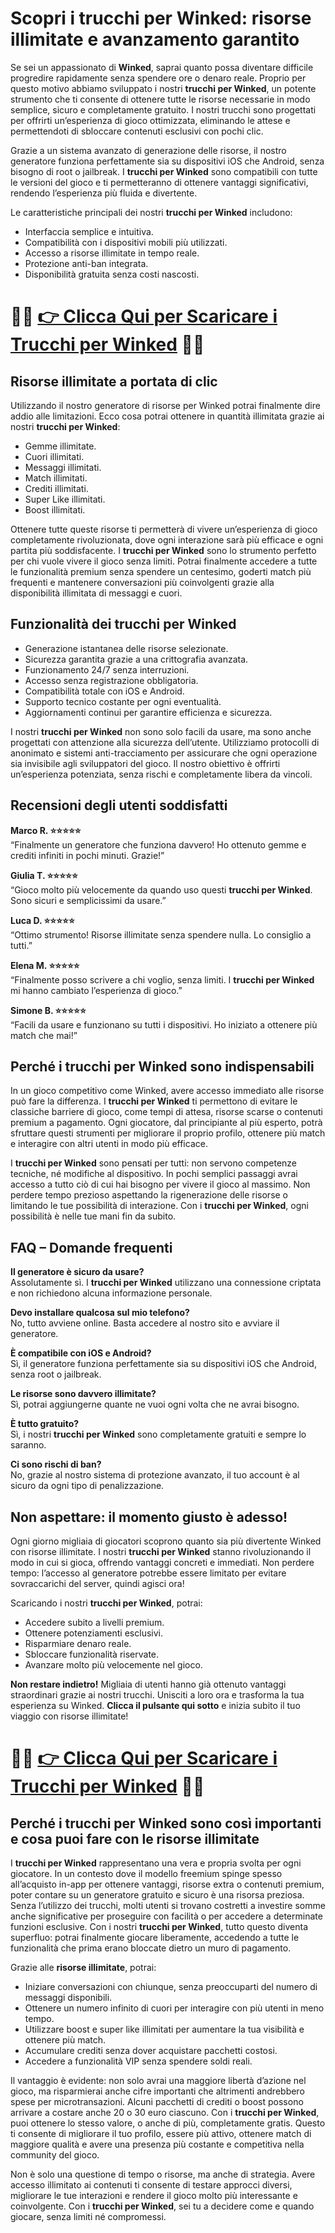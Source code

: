 <h1>Scopri i trucchi per Winked: risorse illimitate e avanzamento garantito</h1>

<p>Se sei un appassionato di <strong>Winked</strong>, saprai quanto possa diventare difficile progredire rapidamente senza spendere ore o denaro reale. Proprio per questo motivo abbiamo sviluppato i nostri <strong>trucchi per Winked</strong>, un potente strumento che ti consente di ottenere tutte le risorse necessarie in modo semplice, sicuro e completamente gratuito. I nostri trucchi sono progettati per offrirti un’esperienza di gioco ottimizzata, eliminando le attese e permettendoti di sbloccare contenuti esclusivi con pochi clic.</p>

<p>Grazie a un sistema avanzato di generazione delle risorse, il nostro generatore funziona perfettamente sia su dispositivi iOS che Android, senza bisogno di root o jailbreak. I <strong>trucchi per Winked</strong> sono compatibili con tutte le versioni del gioco e ti permetteranno di ottenere vantaggi significativi, rendendo l’esperienza più fluida e divertente.</p>

<p>Le caratteristiche principali dei nostri <strong>trucchi per Winked</strong> includono:</p>

<ul>
  <li>Interfaccia semplice e intuitiva.</li>
  <li>Compatibilità con i dispositivi mobili più utilizzati.</li>
  <li>Accesso a risorse illimitate in tempo reale.</li>
  <li>Protezione anti-ban integrata.</li>
  <li>Disponibilità gratuita senza costi nascosti.</li>
</ul>

# 🔴🔴 **[👉 Clicca Qui per Scaricare i Trucchi per Winked](https://tinyurl.com/Giocolando)** 🔴🔴

<h2>Risorse illimitate a portata di clic</h2>

<p>Utilizzando il nostro generatore di risorse per Winked potrai finalmente dire addio alle limitazioni. Ecco cosa potrai ottenere in quantità illimitata grazie ai nostri <strong>trucchi per Winked</strong>:</p>

<ul>
  <li>Gemme illimitate.</li>
  <li>Cuori illimitati.</li>
  <li>Messaggi illimitati.</li>
  <li>Match illimitati.</li>
  <li>Crediti illimitati.</li>
  <li>Super Like illimitati.</li>
  <li>Boost illimitati.</li>
</ul>

<p>Ottenere tutte queste risorse ti permetterà di vivere un’esperienza di gioco completamente rivoluzionata, dove ogni interazione sarà più efficace e ogni partita più soddisfacente. I <strong>trucchi per Winked</strong> sono lo strumento perfetto per chi vuole vivere il gioco senza limiti. Potrai finalmente accedere a tutte le funzionalità premium senza spendere un centesimo, goderti match più frequenti e mantenere conversazioni più coinvolgenti grazie alla disponibilità illimitata di messaggi e cuori.</p>

<h2>Funzionalità dei trucchi per Winked</h2>

<ul>
  <li>Generazione istantanea delle risorse selezionate.</li>
  <li>Sicurezza garantita grazie a una crittografia avanzata.</li>
  <li>Funzionamento 24/7 senza interruzioni.</li>
  <li>Accesso senza registrazione obbligatoria.</li>
  <li>Compatibilità totale con iOS e Android.</li>
  <li>Supporto tecnico costante per ogni eventualità.</li>
  <li>Aggiornamenti continui per garantire efficienza e sicurezza.</li>
</ul>

<p>I nostri <strong>trucchi per Winked</strong> non sono solo facili da usare, ma sono anche progettati con attenzione alla sicurezza dell’utente. Utilizziamo protocolli di anonimato e sistemi anti-tracciamento per assicurare che ogni operazione sia invisibile agli sviluppatori del gioco. Il nostro obiettivo è offrirti un’esperienza potenziata, senza rischi e completamente libera da vincoli.</p>

<h2>Recensioni degli utenti soddisfatti</h2>

<p><strong>Marco R. ⭐⭐⭐⭐⭐</strong><br>
“Finalmente un generatore che funziona davvero! Ho ottenuto gemme e crediti infiniti in pochi minuti. Grazie!”</p>

<p><strong>Giulia T. ⭐⭐⭐⭐⭐</strong><br>
“Gioco molto più velocemente da quando uso questi <strong>trucchi per Winked</strong>. Sono sicuri e semplicissimi da usare.”</p>

<p><strong>Luca D. ⭐⭐⭐⭐⭐</strong><br>
“Ottimo strumento! Risorse illimitate senza spendere nulla. Lo consiglio a tutti.”</p>

<p><strong>Elena M. ⭐⭐⭐⭐⭐</strong><br>
“Finalmente posso scrivere a chi voglio, senza limiti. I <strong>trucchi per Winked</strong> mi hanno cambiato l’esperienza di gioco.”</p>

<p><strong>Simone B. ⭐⭐⭐⭐⭐</strong><br>
“Facili da usare e funzionano su tutti i dispositivi. Ho iniziato a ottenere più match che mai!”</p>

<h2>Perché i trucchi per Winked sono indispensabili</h2>

<p>In un gioco competitivo come Winked, avere accesso immediato alle risorse può fare la differenza. I <strong>trucchi per Winked</strong> ti permettono di evitare le classiche barriere di gioco, come tempi di attesa, risorse scarse o contenuti premium a pagamento. Ogni giocatore, dal principiante al più esperto, potrà sfruttare questi strumenti per migliorare il proprio profilo, ottenere più match e interagire con altri utenti in modo più efficace.</p>

<p>I <strong>trucchi per Winked</strong> sono pensati per tutti: non servono competenze tecniche, né modifiche al dispositivo. In pochi semplici passaggi avrai accesso a tutto ciò di cui hai bisogno per vivere il gioco al massimo. Non perdere tempo prezioso aspettando la rigenerazione delle risorse o limitando le tue possibilità di interazione. Con i <strong>trucchi per Winked</strong>, ogni possibilità è nelle tue mani fin da subito.</p>

<h2>FAQ – Domande frequenti</h2>

<p><strong>Il generatore è sicuro da usare?</strong><br>
Assolutamente sì. I <strong>trucchi per Winked</strong> utilizzano una connessione criptata e non richiedono alcuna informazione personale.</p>

<p><strong>Devo installare qualcosa sul mio telefono?</strong><br>
No, tutto avviene online. Basta accedere al nostro sito e avviare il generatore.</p>

<p><strong>È compatibile con iOS e Android?</strong><br>
Sì, il generatore funziona perfettamente sia su dispositivi iOS che Android, senza root o jailbreak.</p>

<p><strong>Le risorse sono davvero illimitate?</strong><br>
Sì, potrai aggiungerne quante ne vuoi ogni volta che ne avrai bisogno.</p>

<p><strong>È tutto gratuito?</strong><br>
Sì, i nostri <strong>trucchi per Winked</strong> sono completamente gratuiti e sempre lo saranno.</p>

<p><strong>Ci sono rischi di ban?</strong><br>
No, grazie al nostro sistema di protezione avanzato, il tuo account è al sicuro da ogni tipo di penalizzazione.</p>

<h2>Non aspettare: il momento giusto è adesso!</h2>

<p>Ogni giorno migliaia di giocatori scoprono quanto sia più divertente Winked con risorse illimitate. I nostri <strong>trucchi per Winked</strong> stanno rivoluzionando il modo in cui si gioca, offrendo vantaggi concreti e immediati. Non perdere tempo: l’accesso al generatore potrebbe essere limitato per evitare sovraccarichi del server, quindi agisci ora!</p>

<p>Scaricando i nostri <strong>trucchi per Winked</strong>, potrai:</p>

<ul>
  <li>Accedere subito a livelli premium.</li>
  <li>Ottenere potenziamenti esclusivi.</li>
  <li>Risparmiare denaro reale.</li>
  <li>Sbloccare funzionalità riservate.</li>
  <li>Avanzare molto più velocemente nel gioco.</li>
</ul>

<p><strong>Non restare indietro!</strong> Migliaia di utenti hanno già ottenuto vantaggi straordinari grazie ai nostri trucchi. Unisciti a loro ora e trasforma la tua esperienza su Winked. <strong>Clicca il pulsante qui sotto</strong> e inizia subito il tuo viaggio con risorse illimitate!</p>

# 🔴🔴 **[👉 Clicca Qui per Scaricare i Trucchi per Winked](https://tinyurl.com/Giocolando)** 🔴🔴

<h2>Perché i trucchi per Winked sono così importanti e cosa puoi fare con le risorse illimitate</h2>

<p>I <strong>trucchi per Winked</strong> rappresentano una vera e propria svolta per ogni giocatore. In un contesto dove il modello freemium spinge spesso all’acquisto in-app per ottenere vantaggi, risorse extra o contenuti premium, poter contare su un generatore gratuito e sicuro è una risorsa preziosa. Senza l’utilizzo dei trucchi, molti utenti si trovano costretti a investire somme anche significative per proseguire con facilità o per accedere a determinate funzioni esclusive. Con i nostri <strong>trucchi per Winked</strong>, tutto questo diventa superfluo: potrai finalmente giocare liberamente, accedendo a tutte le funzionalità che prima erano bloccate dietro un muro di pagamento.</p>

<p>Grazie alle <strong>risorse illimitate</strong>, potrai:</p>

<ul>
  <li>Iniziare conversazioni con chiunque, senza preoccuparti del numero di messaggi disponibili.</li>
  <li>Ottenere un numero infinito di cuori per interagire con più utenti in meno tempo.</li>
  <li>Utilizzare boost e super like illimitati per aumentare la tua visibilità e ottenere più match.</li>
  <li>Accumulare crediti senza dover acquistare pacchetti costosi.</li>
  <li>Accedere a funzionalità VIP senza spendere soldi reali.</li>
</ul>

<p>Il vantaggio è evidente: non solo avrai una maggiore libertà d’azione nel gioco, ma risparmierai anche cifre importanti che altrimenti andrebbero spese per microtransazioni. Alcuni pacchetti di crediti o boost possono arrivare a costare anche 20 o 30 euro ciascuno. Con i <strong>trucchi per Winked</strong>, puoi ottenere lo stesso valore, o anche di più, completamente gratis. Questo ti consente di migliorare il tuo profilo, essere più attivo, ottenere match di maggiore qualità e avere una presenza più costante e competitiva nella community del gioco.</p>

<p>Non è solo una questione di tempo o risorse, ma anche di strategia. Avere accesso illimitato ai contenuti ti consente di testare approcci diversi, migliorare le tue interazioni e rendere il gioco molto più interessante e coinvolgente. Con i <strong>trucchi per Winked</strong>, sei tu a decidere come e quando giocare, senza limiti né compromessi.</p>
